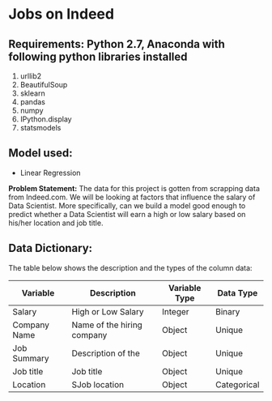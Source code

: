 # Jobs on Indeed

## Requirements: Python 2.7, Anaconda with following python libraries installed

1. urllib2
2. BeautifulSoup
3. sklearn
4. pandas
5. numpy
6. IPython.display
7. statsmodels


## Model used:
- Linear Regression


<b>Problem Statement:</b> The data for this project is gotten from scrapping data from Indeed.com. We will be looking at factors that influence the salary of Data Scientist. More specifically, can we build a model good enough to predict whether a Data Scientist will earn a high or low salary based on his/her location and job title.


## Data Dictionary:

The table below shows the description and the types of the column data:

|Variable|Description|Variable Type|Data Type|
|---|---|---|---|
|Salary|High or Low Salary|Integer|Binary
|Company Name|Name of the hiring company|Object|Unique|
|Job Summary|Description of the |Object|Unique|
|Job title|Job title|Object|Unique|
|Location|SJob location|Object|Categorical|
